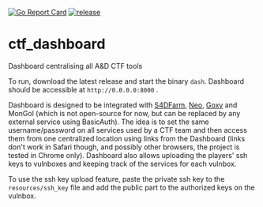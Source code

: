 [![Go Report Card](https://goreportcard.com/badge/github.com/C4T-BuT-S4D/ctf_dashboard)](https://goreportcard.com/report/github.com/C4T-BuT-S4D/ctf_dashboard)
[![release](https://github.com/C4T-BuT-S4D/ctf_dashboard/actions/workflows/release.yml/badge.svg)](https://github.com/C4T-BuT-S4D/ctf_dashboard/actions/workflows/release.yml)

# ctf_dashboard

Dashboard centralising all A&D CTF tools

To run, download the latest release and start the binary `dash`. Dashboard should be accessible at `http://0.0.0.0:8000`
.

Dashboard is designed to be integrated with [S4DFarm](https://github.com/C4T-BuT-S4D/S4DFarm),
[Neo](https://github.com/C4T-BuT-S4D/neo), [Goxy](https://github.com/pomo-mondreganto/goxy)
and MonGol (which is not open-source for now, but can be replaced by any external service using BasicAuth). The idea is
to set the same username/password on all services used by a CTF team and then access them from one centralized location
using links from the Dashboard
(links don't work in Safari though, and possibly other browsers, the project is tested in Chrome only). Dashboard also
allows uploading the players' ssh keys to vulnboxes and keeping track of the services for each vulnbox.

To use the ssh key upload feature, paste the private ssh key to the `resources/ssh_key` file and add the public part to
the authorized keys on the vulnbox.
